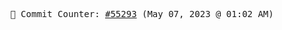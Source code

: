 <p align="center">
    <samp>
        📮 Commit Counter: <a href="https://github.com/Javascript-void0/Javascript-void0/commits/main">#55293</a> (May 07, 2023 @ 01:02 AM)
    </samp>
</p>